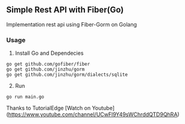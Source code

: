 ## Simple Rest API with Fiber(Go)
Implementation rest api using Fiber-Gorm on Golang
### Usage
1. Install Go and Dependecies
```
go get github.com/gofiber/fiber
go get github.com/jinzhu/gorm 
go get github.com/jinzhu/gorm/dialects/sqlite
```
2. Run
```
go run main.go
```


Thanks to TutorialEdge [Watch on Youtube] (https://www.youtube.com/channel/UCwFl9Y49sWChrddQTD9QhRA)
